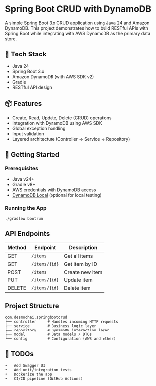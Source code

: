 # Spring Boot CRUD with DynamoDB

A simple Spring Boot 3.x CRUD application using Java 24 and Amazon DynamoDB. This project demonstrates how to build RESTful APIs with Spring Boot while integrating with AWS DynamoDB as the primary data store.

## 🔧 Tech Stack

- Java 24
- Spring Boot 3.x
- Amazon DynamoDB (with AWS SDK v2)
- Gradle
- RESTful API design

## 📦 Features

- Create, Read, Update, Delete (CRUD) operations
- Integration with DynamoDB using AWS SDK
- Global exception handling
- Input validation
- Layered architecture (Controller → Service → Repository)

## 🚀 Getting Started

### Prerequisites
- Java v24+
- Gradle v8+
- AWS credentials with DynamoDB access
- [DynamoDB Local](https://docs.aws.amazon.com/amazondynamodb/latest/developerguide/DynamoDBLocal.html) (optional for local testing)

### Running the App

```bash
./gradlew bootrun
```

## API Endpoints

| Method | Endpoint       | Description       |
|--------|----------------|-------------------|
| GET    | `/items`       | Get all items     |
| GET    | `/items/{id}`  | Get item by ID    |
| POST   | `/items`       | Create new item   |
| PUT    | `/items/{id}`  | Update item       |
| DELETE | `/items/{id}`  | Delete item       |

## Project Structure

```text
com.desmochai.springbootcrud
├── controller     # Handles incoming HTTP requests
├── service        # Business logic layer
├── repository     # DynamoDB interaction layer
├── model          # Data models / DTOs
└── config         # Configuration (AWS and other)
```

## 🧪 TODOs
	•	Add Swagger UI
	•	Add unit/integration tests
	•	Dockerize the app
	•	CI/CD pipeline (GitHub Actions)
